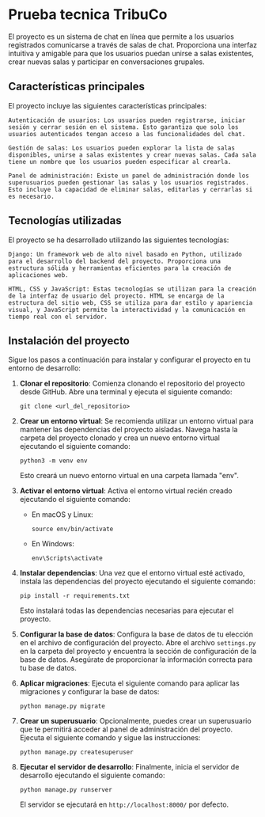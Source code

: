 # Prueba tecnica TribuCo
El proyecto es un sistema de chat en línea que permite a los usuarios registrados comunicarse a través de salas de chat. Proporciona una interfaz intuitiva y amigable para que los usuarios puedan unirse a salas existentes, crear nuevas salas y participar en conversaciones grupales.
## Características principales

El proyecto incluye las siguientes características principales:

    Autenticación de usuarios: Los usuarios pueden registrarse, iniciar sesión y cerrar sesión en el sistema. Esto garantiza que solo los usuarios autenticados tengan acceso a las funcionalidades del chat.

    Gestión de salas: Los usuarios pueden explorar la lista de salas disponibles, unirse a salas existentes y crear nuevas salas. Cada sala tiene un nombre que los usuarios pueden especificar al crearla.

    Panel de administración: Existe un panel de administración donde los superusuarios pueden gestionar las salas y los usuarios registrados. Esto incluye la capacidad de eliminar salas, editarlas y cerrarlas si es necesario.

## Tecnologías utilizadas

El proyecto se ha desarrollado utilizando las siguientes tecnologías:

    Django: Un framework web de alto nivel basado en Python, utilizado para el desarrollo del backend del proyecto. Proporciona una estructura sólida y herramientas eficientes para la creación de aplicaciones web.
    
    HTML, CSS y JavaScript: Estas tecnologías se utilizan para la creación de la interfaz de usuario del proyecto. HTML se encarga de la estructura del sitio web, CSS se utiliza para dar estilo y apariencia visual, y JavaScript permite la interactividad y la comunicación en tiempo real con el servidor.

## Instalación del proyecto

Sigue los pasos a continuación para instalar y configurar el proyecto en tu entorno de desarrollo:

1. **Clonar el repositorio**: Comienza clonando el repositorio del proyecto desde GitHub. Abre una terminal y ejecuta el siguiente comando:

   ```
   git clone <url_del_repositorio>
   ```

2. **Crear un entorno virtual**: Se recomienda utilizar un entorno virtual para mantener las dependencias del proyecto aisladas. Navega hasta la carpeta del proyecto clonado y crea un nuevo entorno virtual ejecutando el siguiente comando:

   ```
   python3 -m venv env
   ```

   Esto creará un nuevo entorno virtual en una carpeta llamada "env".

3. **Activar el entorno virtual**: Activa el entorno virtual recién creado ejecutando el siguiente comando:

   - En macOS y Linux:

     ```
     source env/bin/activate
     ```

   - En Windows:

     ```
     env\Scripts\activate
     ```

4. **Instalar dependencias**: Una vez que el entorno virtual esté activado, instala las dependencias del proyecto ejecutando el siguiente comando:

   ```
   pip install -r requirements.txt
   ```

   Esto instalará todas las dependencias necesarias para ejecutar el proyecto.

5. **Configurar la base de datos**: Configura la base de datos de tu elección en el archivo de configuración del proyecto. Abre el archivo `settings.py` en la carpeta del proyecto y encuentra la sección de configuración de la base de datos. Asegúrate de proporcionar la información correcta para tu base de datos.

6. **Aplicar migraciones**: Ejecuta el siguiente comando para aplicar las migraciones y configurar la base de datos:

   ```
   python manage.py migrate
   ```

7. **Crear un superusuario**: Opcionalmente, puedes crear un superusuario que te permitirá acceder al panel de administración del proyecto. Ejecuta el siguiente comando y sigue las instrucciones:

   ```
   python manage.py createsuperuser
   ```

8. **Ejecutar el servidor de desarrollo**: Finalmente, inicia el servidor de desarrollo ejecutando el siguiente comando:

   ```
   python manage.py runserver
   ```

   El servidor se ejecutará en `http://localhost:8000/` por defecto.


